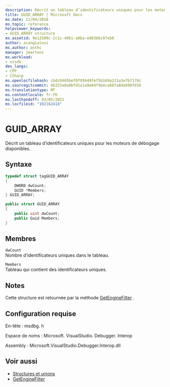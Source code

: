 ```yaml
---
description: Décrit un tableau d’identificateurs uniques pour les moteurs de débogage disponibles.
title: GUID_ARRAY | Microsoft Docs
ms.date: 11/04/2016
ms.topic: reference
helpviewer_keywords:
- GUID_ARRAY structure
ms.assetid: 9e12500c-2c1c-49b1-a0ba-e08366c97eb8
author: acangialosi
ms.author: anthc
manager: jmartens
ms.workload:
- vssdk
dev_langs:
- CPP
- CSharp
ms.openlocfilehash: cbdc8465bef0795649fef5b169a221a3e7b7178c
ms.sourcegitcommit: 4b323a8a8bfd1a1a9e84f4b4ca88fa8da690f656
ms.translationtype: MT
ms.contentlocale: fr-FR
ms.lasthandoff: 03/05/2021
ms.locfileid: "102162418"
---
```

# <a name="guid_array"></a>GUID_ARRAY
Décrit un tableau d’identificateurs uniques pour les moteurs de débogage disponibles.

## <a name="syntax"></a>Syntaxe

```cpp
typedef struct tagGUID_ARRAY
{
    DWORD dwCount;
    GUID *Members;
} GUID_ARRAY;
```

```csharp
public struct GUID_ARRAY
{
    public uint dwCount;
    public Guid Members;
}
```

## <a name="members"></a>Membres
`dwCount`\
Nombre d’identificateurs uniques dans le tableau.

`Members`\
Tableau qui contient des identificateurs uniques.

## <a name="remarks"></a>Notes
Cette structure est retournée par la méthode [GetEngineFilter](../../../extensibility/debugger/reference/idebugprocess3-getenginefilter.md) .

## <a name="requirements"></a>Configuration requise
En-tête : msdbg. h

Espace de noms : Microsoft. VisualStudio. Debugger. Interop

Assembly : Microsoft.VisualStudio.Debugger.Interop.dll

## <a name="see-also"></a>Voir aussi
- [Structures et unions](../../../extensibility/debugger/reference/structures-and-unions.md)
- [GetEngineFilter](../../../extensibility/debugger/reference/idebugprocess3-getenginefilter.md)
